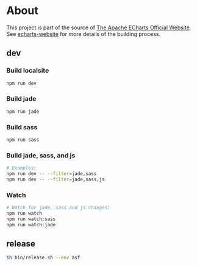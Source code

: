 # About

This project is part of the source of [The Apache ECharts Official Website](https://echarts.apache.org/). See [echarts-website](https://github.com/apache/echarts-website) for more details of the building process.

## dev

### Build localsite

```sh
npm run dev
```

### Build jade

```sh
npm run jade
```

### Build sass

```sh
npm run sass
```

### Build jade, sass, and js

```sh
# Examples:
npm run dev -- --filter=jade,sass
npm run dev -- --filter=jade,sass,js
```

### Watch

```sh
# Watch for jade, sass and js changes:
npm run watch
npm run watch:sass
npm run watch:jade
```

## release

```sh
sh bin/release.sh --env asf
```
